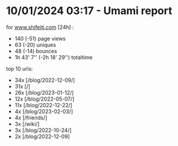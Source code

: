 # 10/01/2024 03:17 - Umami report
for www.shifeiti.com [24h] :

 - 140 (-51) page views
 - 63 (-20) uniques
 - 48 (-14) bounces
 - 1h 43' 7'' (-2h 18' 29'') totaltime


top 10 urls:
 - 34x [/blog/2022-12-09/]
 - 31x [/]
 - 26x [/blog/2023-01-12/]
 - 12x [/blog/2022-05-07/]
 - 11x [/blog/2022-12-22/]
 - 4x [/blog/2023-02-03/]
 - 4x [/friends/]
 - 3x [/wiki/]
 - 3x [/blog/2022-10-24/]
 - 2x [/blog/2022-12-09]


